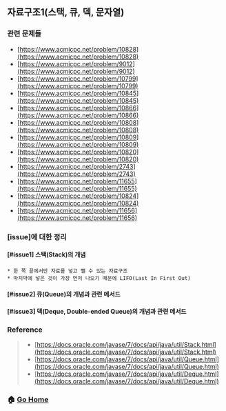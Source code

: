 ## 자료구조1(스택, 큐, 덱, 문자열)

### 관련 문제들
* [https://www.acmicpc.net/problem/10828](https://www.acmicpc.net/problem/10828)
* [https://www.acmicpc.net/problem/9012](https://www.acmicpc.net/problem/9012)
* [https://www.acmicpc.net/problem/10799](https://www.acmicpc.net/problem/10799)
* [https://www.acmicpc.net/problem/10845](https://www.acmicpc.net/problem/10845)
* [https://www.acmicpc.net/problem/10866](https://www.acmicpc.net/problem/10866)
* [https://www.acmicpc.net/problem/10808](https://www.acmicpc.net/problem/10808)
* [https://www.acmicpc.net/problem/10809](https://www.acmicpc.net/problem/10809)
* [https://www.acmicpc.net/problem/10820](https://www.acmicpc.net/problem/10820)
* [https://www.acmicpc.net/problem/2743](https://www.acmicpc.net/problem/2743)
* [https://www.acmicpc.net/problem/11655](https://www.acmicpc.net/problem/11655)
* [https://www.acmicpc.net/problem/10824](https://www.acmicpc.net/problem/10824)
* [https://www.acmicpc.net/problem/11656](https://www.acmicpc.net/problem/11656)


### [issue]에 대한 정리
#### [#issue1] 스택(Stack)의 개념
    * 한 쪽 끝에서만 자료를 넣고 뺄 수 있는 자료구조
    * 마지막에 넣은 것이 가장 먼저 나오기 때문에 LIFO(Last In First Out)
    
#### [#issue2] 큐(Queue)의 개념과 관련 메서드


#### [#issue3] 덱(Deque, Double-ended Queue)의 개념과 관련 메서드


### Reference
> - [https://docs.oracle.com/javase/7/docs/api/java/util/Stack.html](https://docs.oracle.com/javase/7/docs/api/java/util/Stack.html)
> - [https://docs.oracle.com/javase/7/docs/api/java/util/Queue.html](https://docs.oracle.com/javase/7/docs/api/java/util/Queue.html)
> - [https://docs.oracle.com/javase/7/docs/api/java/util/Deque.html](https://docs.oracle.com/javase/7/docs/api/java/util/Deque.html)

### :house: [Go Home](https://github.com/Do-Hee/algorithm-study) 